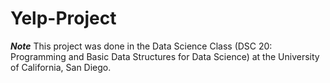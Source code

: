 # Yelp-Project
***Note***
This project was done in the Data Science Class (DSC 20: Programming and Basic Data Structures for Data Science) at the University of California, San Diego.
